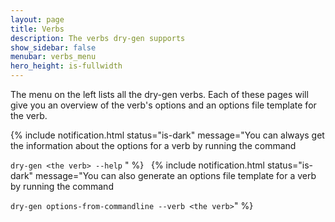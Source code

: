 ```yaml
---
layout: page
title: Verbs
description: The verbs dry-gen supports
show_sidebar: false
menubar: verbs_menu
hero_height: is-fullwidth
---
```

The  menu on the left lists all the dry-gen verbs. Each of these pages will give you an overview of the verb's options and an options file template for the verb. 

{% include notification.html status="is-dark" 
message="You can always get the information about the options for a verb by running the command 

`dry-gen <the verb> --help` " %}
&nbsp;
{% include notification.html status="is-dark" 
message="You can also generate an options file template for a verb by running the command 

`dry-gen options-from-commandline --verb <the verb>`" %}

